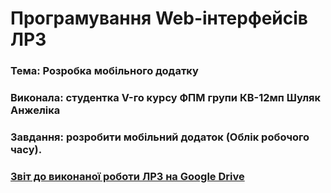 # Програмування Web-iнтерфейсiв ЛР3

### Тема: Розробка мобільного додатку

### Виконала: студентка V-го курсу ФПМ групи КВ-12мп Шуляк Анжеліка

### Завдання: розробити мобільний додаток (Облік робочого часу).

### [Звіт до виконаної роботи ЛР3 на Google Drive](https://docs.google.com/document/d/1JGVmfbMWgwBHQ-0SlPtzNRw7pFPXH5S07qNctYarcOY/edit?usp=sharing)
